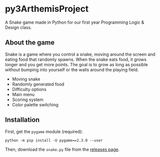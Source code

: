 # py3ArthemisProject
A Snake game made in Python for our first year Programming Logic &amp; Design class.

## About the game
Snake is a game where you control a snake, moving around the screen and eating food that randomly spawns. When the snake eats food, it grows longer and you get more points. The goal is to grow as long as possible without bumping into yourself or the walls around the playing field.
- Moving snake
- Randomly generated food
- Difficulty options
- Main menu
- Scoring system
- Color palette switching

## Installation
First, get the `pygame` module (required):

`python -m pip install -U pygame==2.3.0 --user`

Then, download the `snake.py` file from the [releases page](https://github.com/jayycrl/py3ArthemisProject/releases).
